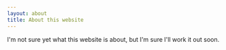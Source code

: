 ```yaml
---
layout: about
title: About this website
---
```


I'm not sure yet what this website is about, but I'm sure I'll work it out soon.
